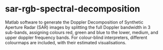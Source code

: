 # sar-rgb-spectral-decomposition
Matlab software to generate the Doppler Decomposition of Synthetic Aperture Radar (SAR) images by splitting the full Doppler bandwidth in 3 sub-bands, assigning colours red, green and blue to the lower, medium, and upper doppler frequency bands. For colour-blind interpreters, different colourmaps are included, with their estimated visualisations.
